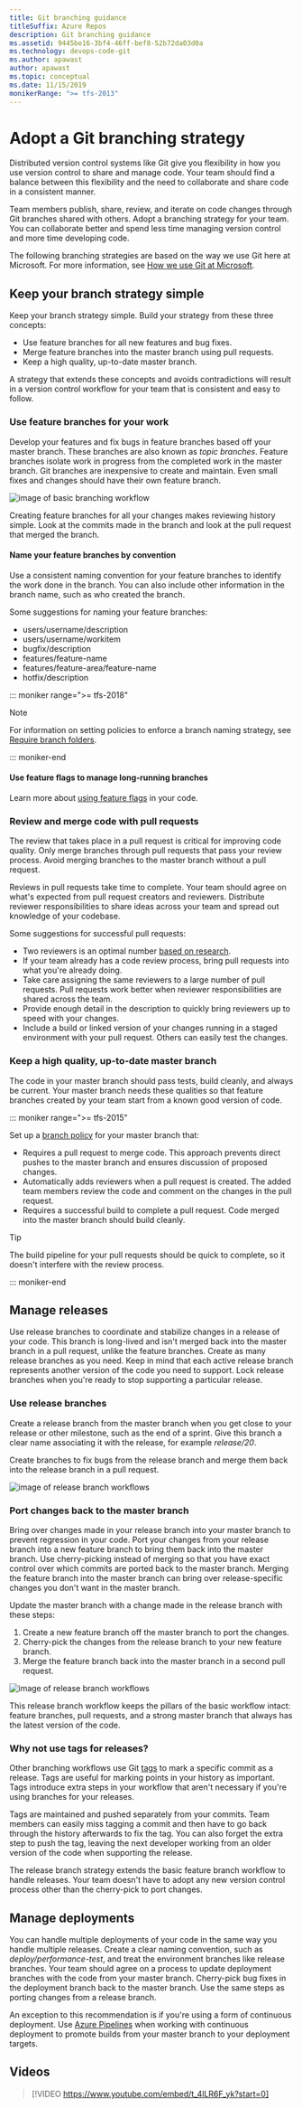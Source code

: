 ```yaml
---
title: Git branching guidance
titleSuffix: Azure Repos
description: Git branching guidance
ms.assetid: 9445be16-3bf4-46ff-bef8-52b72da03d0a
ms.technology: devops-code-git
ms.author: apawast
author: apawast
ms.topic: conceptual
ms.date: 11/15/2019
monikerRange: ">= tfs-2013"
---
```


# Adopt a Git branching strategy

Distributed version control systems like Git give you flexibility in how you use version control to share and manage code.
Your team should find a balance between this flexibility and the need to collaborate and share code in a consistent manner.

Team members publish, share, review, and iterate on code changes through Git branches shared with others.
Adopt a branching strategy for your team. You can collaborate better and spend less time managing version control and more time developing code.

The following branching strategies are based on the way we use Git here at Microsoft. For more information, see [How we use Git at Microsoft](/azure/devops/learn/devops-at-microsoft/use-git-microsoft).

## Keep your branch strategy simple

Keep your branch strategy simple. Build your strategy from these three concepts:

- Use feature branches for all new features and bug fixes.
- Merge feature branches into the master branch using pull requests.
- Keep a high quality, up-to-date master branch.

A strategy that extends these concepts and avoids contradictions will result in a version control workflow for your team that is consistent and easy to follow.

### Use feature branches for your work

Develop your features and fix bugs in feature branches based off your master branch. These branches are also known as _topic branches_.
Feature branches isolate work in progress from the completed work in the master branch.
Git branches are inexpensive to create and maintain. Even small fixes and changes should have their own feature branch.

![image of basic branching workflow](media/branching-guidance/featurebranching.png)

Creating feature branches for all your changes makes reviewing history simple. Look at the commits made in the branch and look at the pull request that merged the branch.

#### Name your feature branches by convention

Use a consistent naming convention for your feature branches to identify the work done in the branch.
You can also include other information in the branch name, such as who created the branch.

Some suggestions for naming your feature branches:

- users/username/description
- users/username/workitem
- bugfix/description
- features/feature-name
- features/feature-area/feature-name
- hotfix/description

::: moniker range=">= tfs-2018"

> [!NOTE]
> For information on setting policies to enforce a branch naming strategy, see [Require branch folders](require-branch-folders.md).

::: moniker-end

#### Use feature flags to manage long-running branches

Learn more about [using feature flags](http://martinfowler.com/articles/feature-toggles.html) in your code.

### Review and merge code with pull requests

The review that takes place in a pull request is critical for improving code quality.
Only merge branches through pull requests that pass your review process.
Avoid merging branches to the master branch without a pull request.

Reviews in pull requests take time to complete. Your team should agree on what's expected from pull request creators and reviewers.
Distribute reviewer responsibilities to share ideas across your team and spread out knowledge of your codebase.

Some suggestions for successful pull requests:

- Two reviewers is an optimal number [based on research](https://www.microsoft.com/research/publication/convergent-software-peer-review-practices/).
- If your team already has a code review process, bring pull requests into what you're already doing.
- Take care assigning the same reviewers to a large number of pull requests. Pull requests work better when reviewer responsibilities are shared across the team.
- Provide enough detail in the description to quickly bring reviewers up to speed with your changes.
- Include a build or linked version of your changes running in a staged environment with your pull request. Others can easily test the changes.

### Keep a high quality, up-to-date master branch

The code in your master branch should pass tests, build cleanly, and always be current.
Your master branch needs these qualities so that feature branches created by your team start from a known good version of code.

::: moniker range=">= tfs-2015"

Set up a [branch policy](branch-policies.md) for your master branch that:

- Requires a pull request to merge code. This approach prevents direct pushes to the master branch and ensures discussion of proposed changes.
- Automatically adds reviewers when a pull request is created. The added team members review the code and comment on the changes in the pull request.
- Requires a successful build to complete a pull request. Code merged into the master branch should build cleanly.

> [!TIP]
> The build pipeline for your pull requests should be quick to complete, so it doesn't interfere with the review process.

::: moniker-end

## Manage releases

Use release branches to coordinate and stabilize changes in a release of your code.
This branch is long-lived and isn't merged back into the master branch in a pull request, unlike the feature branches.
Create as many release branches as you need. Keep in mind that each active release branch represents another version of the code you need to support.
Lock release branches when you're ready to stop supporting a particular release.

### Use release branches

Create a release branch from the master branch when you get close to your release or other milestone, such as the end of a sprint.
Give this branch a clear name associating it with the release, for example _release/20_.

Create branches to fix bugs from the release branch and merge them back into the release branch in a pull request.

![image of release branch workflows](media/branching-guidance/releasebranching_release.png)

### Port changes back to the master branch

Bring over changes made in your release branch into your master branch to prevent regression in your code.
Port your changes from your release branch into a new feature branch to bring them back into the master branch.
Use cherry-picking instead of merging so that you have exact control over which commits are ported back to the master branch.
Merging the feature branch into the master branch can bring over release-specific changes you don't want in the master branch.

Update the master branch with a change made in the release branch with these steps:

1. Create a new feature branch off the master branch to port the changes.
1. Cherry-pick the changes from the release branch to your new feature branch.
1. Merge the feature branch back into the master branch in a second pull request.

![image of release branch workflows](media/branching-guidance/releasebranching_master.png)

This release branch workflow keeps the pillars of the basic workflow intact: feature branches, pull requests, and a strong master branch that always has the latest version of the code.

### Why not use tags for releases?

Other branching workflows use Git [tags](https://git-scm.com/book/en/v2/Git-Basics-Tagging) to mark a specific commit as a release.
Tags are useful for marking points in your history as important. Tags introduce extra steps in your workflow that aren't necessary if you're using branches for your releases.

Tags are maintained and pushed separately from your commits.
Team members can easily miss tagging a commit and then have to go back through the history afterwards to fix the tag.
You can also forget the extra step to push the tag, leaving the next developer working from an older version of the code when supporting the release.

The release branch strategy extends the basic feature branch workflow to handle releases.
Your team doesn't have to adopt any new version control process other than the cherry-pick to port changes.

## Manage deployments

You can handle multiple deployments of your code in the same way you handle multiple releases.
Create a clear naming convention, such as _deploy/performance-test_, and treat the environment branches like release branches.
Your team should agree on a process to update deployment branches with the code from your master branch.
Cherry-pick bug fixes in the deployment branch back to the master branch. Use the same steps as porting changes from a release branch.

An exception to this recommendation is if you're using a form of continuous deployment.
Use [Azure Pipelines](../../pipelines/index.yml) when working with continuous deployment to promote builds from your master branch to your deployment targets.

## Videos

> [!VIDEO https://www.youtube.com/embed/t_4lLR6F_yk?start=0]
